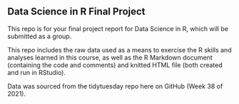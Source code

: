 ## Data Science in R Final Project

This repo is for your final project report for Data Science in R, which will be submitted as a group.

This repo includes the raw data used as a means to exercise the R skills and analyses learned in this course, as well as the R Markdown document (containing the code and comments) and knitted HTML file (both created and run in RStudio).

Data was sourced from the tidytuesday repo here on GitHub (Week 38 of 2021).
